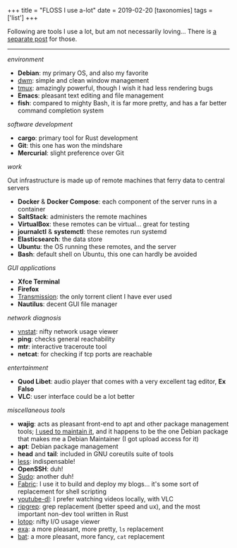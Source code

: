 +++
title = "FLOSS I use a-lot"
date = 2019-02-20
[taxonomies]
tags = ['list']
+++

Following are tools I use a lot, but am not necessarily loving...
There is [a separate post] for those.

---

*environment*

- **Debian**: my primary OS, and also my favorite
- [dwm]: simple and clean window management
- [tmux][]: amazingly powerful, though I wish it had less rendering bugs
- **Emacs**: pleasant text editing and file management
- **fish**: compared to mighty Bash, it is far more pretty,
   and has a far better command completion system

*software development*

- **cargo**: primary tool for Rust development
- **Git**: this one has won the mindshare
- **Mercurial**: slight preference over Git

*work*

Out infrastructure is made up of remote machines that ferry data to
central servers

- **Docker** & **Docker Compose**: each component of the server runs in a container
- **SaltStack**: administers the remote machines
- **VirtualBox**: these remotes can be virtual... great for testing
- **journalctl** & **systemctl**: these remotes run systemd
- **Elasticsearch**: the data store
- **Ubuntu**: the OS running these remotes, and the server
- **Bash**: default shell on Ubuntu, this one can hardly be avoided

*GUI applications*

- **Xfce Terminal**
- **Firefox**
- [Transmission][]: the only torrent client I have ever used
- **Nautilus**: decent GUI file manager

*network diagnosis*
- [vnstat]: nifty network usage viewer
- **ping**: checks general reachability
- **mtr**: interactive traceroute tool
- **netcat**: for checking if tcp ports are reachable

*entertainment*

- **Quod Libet**: audio player that comes with a very excellent tag
  editor, **Ex Falso**
- **VLC**: user interface could be a lot better

*miscellaneous tools*

- **wajig**: acts as pleasant front-end to apt and other
  package management tools;
  [I used to maintain it], and it happens to be the one Debian
  package that makes me a Debian Maintainer (I got upload access
  for it)
- **apt**: Debian package management
- **head** and **tail**: included in GNU coreutils suite of tools
- [less][]: indispensable!
- **OpenSSH**: duh!
- [Sudo]: another duh!
- [Fabric][]: I use it to build and deploy my blogs... it's some
  sort of replacement for shell scripting
- [youtube-dl][]: I prefer watching videos locally, with VLC
- [ripgrep]: grep replacement (better speed and ux),
  and the most important non-dev tool written in Rust
- [Iotop]: nifty I/O usage viewer
- [exa]: a more pleasant, more pretty, `ls` replacement
- [bat]: a more pleasant, more fancy, `cat` replacement


[a separate post]: http://tshepang.net/favorite-floss
[I used to maintain it]: http://tshepang.net/tags/wajig
[Transmission]: http://www.transmissionbt.com
[dwm]: http://tshepang.net/my-current-desktop-setup
[tmux]: http://tmux.sourceforge.net
[less]: http://www.greenwoodsoftware.com/less
[Fabric]: http://fabfile.org
[youtube-dl]: http://rg3.github.io/youtube-dl
[ripgrep]: http://blog.burntsushi.net/ripgrep
[Sudo]: http://tshepang.net/project-of-note-sudo
[Iotop]: http://tshepang.net/project-of-note-sudo
[vnstat]: http://humdi.net/vnstat
[exa]: https://the.exa.website
[bat]: https://crates.io/crates/bat
